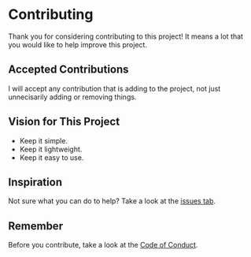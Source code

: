# Contributing

Thank you for considering contributing to this project! It means a lot that you would like to help improve this project.

## Accepted Contributions

I will accept any contribution that is adding to the project, not just unnecisarily adding or removing things.

## Vision for This Project

- Keep it simple.
- Keep it lightweight.
- Keep it easy to use.

## Inspiration

Not sure what you can do to help? Take a look at the [issues tab](https://github.com/BitPigeon/__pynit__/issues).

## Remember

Before you contribute, take a look at the [Code of Conduct](CODE_OF_CONDUCT).
